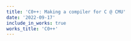 ```yaml
---
title: 'C0++: Making a compiler for C @ CMU'
date: '2022-09-17'
include_in_works: true
works_title: 'C0++'
---
```

